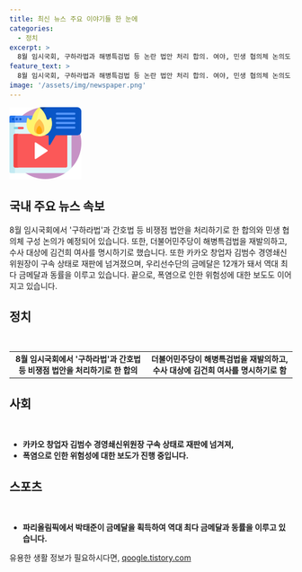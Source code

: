 ```yaml
---
title: 최신 뉴스 주요 이야기들 한 눈에
categories:
  - 정치
excerpt: >
  8월 임시국회, 구하라법과 해병특검법 등 논란 법안 처리 합의. 여야, 민생 협의체 논의도 계획. 더불어민주당, 해병특검법 3차 발의. 김건희 여사 수사 대상 명시. 카카오 김범수 경영쇄신위원장 구속 재판. SM엔터테인먼트 인수과정 관여 의혹. 파리올림픽, 박태준 태권도 남자 58㎏급 금메달 획득. 폭염으로 밭일 위험, 기자 직접 체험. #구하라법 #해병특검법 #카카오 #김범수 #박태준 #폭염
feature_text: >
  8월 임시국회, 구하라법과 해병특검법 등 논란 법안 처리 합의. 여야, 민생 협의체 논의도 계획. 더불어민주당, 해병특검법 3차 발의. 김건희 여사 수사 대상 명시. 카카오 김범수 경영쇄신위원장 구속 재판. SM엔터테인먼트 인수과정 관여 의혹. 파리올림픽, 박태준 태권도 남자 58㎏급 금메달 획득. 폭염으로 밭일 위험, 기자 직접 체험. #구하라법 #해병특검법 #카카오 #김범수 #박태준 #폭염
image: '/assets/img/newspaper.png'
---
```


<p><img src="/assets/img/news.png" alt="rentncar 속보" /></p>

<h2>국내 주요 뉴스 속보</h2>

<p data-ke-size="size16">8월 임시국회에서 '구하라법'과 간호법 등 비쟁점 법안을 처리하기로 한 합의와 민생 협의체 구성 논의가 예정되어 있습니다. 또한, 더불어민주당이 해병특검법을 재발의하고, 수사 대상에 김건희 여사를 명시하기로 했습니다. 또한 카카오 창업자 김범수 경영쇄신위원장이 구속 상태로 재판에 넘겨졌으며, 우리선수단의 금메달은 12개가 돼서 역대 최다 금메달과 동률을 이루고 있습니다. 끝으로, 폭염으로 인한 위험성에 대한 보도도 이어지고 있습니다.</p>

<h2>정치</h2>

<p data-ke-size="size16">&nbsp;</p>

<table>
    <tbody>
        <tr>
            <td style="text-align: center; height: 17px;"><b>8월 임시국회에서 '구하라법'과 간호법 등 비쟁점 법안을 처리하기로 한 합의</b></td>
        <td style="text-align: center; height: 17px;"><b>더불어민주당이 해병특검법을 재발의하고, 수사 대상에 김건희 여사를 명시하기로 함</b></td>
    </tr>
    </tbody>
</table>

<h2>사회</h2>

<p data-ke-size="size16">&nbsp;</p>

<ul>
    <li><b>카카오 창업자 김범수 경영쇄신위원장 구속 상태로 재판에 넘겨져,</b></li>
    <li><b>폭염으로 인한 위험성에 대한 보도가 진행 중입니다.</b></li>
</ul>

<h2>스포츠</h2>

<p data-ke-size="size16">&nbsp;</p>

<ul>
    <li><b>파리올림픽에서 박태준이 금메달을 획득하여 역대 최다 금메달과 동률을 이루고 있습니다.</b></li>
</ul>
유용한 생활 정보가 필요하시다면, <a href="https://qoogle.tistory.com" rel="dofollow">qoogle.tistory.com</a>


